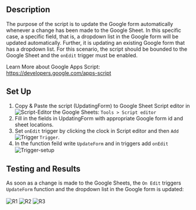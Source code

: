 ## Description

The purpose of the script is to update the Google form automatically whenever a change has been made to the Google Sheet. In this specific case, a specific field, that is, a dropdown list in the Google form will be updated automatically. Further, it is updating an existing Google form that has a dropdown list. For this scenario, the script should be bounded to the Google Sheet and the `onEdit` trigger must be enabled.

Learn More about Google Apps Script: https://developers.google.com/apps-script

## Set Up 

1. Copy & Paste the script (UpdatingForm) to Google Sheet Script editor in the Google Sheets: `Tools > Script editor` <img align="left" alt="Script-Editor" src="https://user-images.githubusercontent.com/55056316/103392928-17637d00-4aee-11eb-8efd-63b3f5de1f3d.png"/>
2. Fill in the fields in UpdatingForm with appropriate Google form id and sheet locations.
3. Set `onEdit` trigger by clicking the clock in Script editor and then `Add Trigger`. <img align="left" alt="Trigger" src="https://user-images.githubusercontent.com/55056316/103393425-948ff180-4af0-11eb-9435-8cfd8c50a13b.png"/> 
4. In the function feild write `UpdateForm` and in triggers add `onEdit`<img align="center" alt="Trigger-setup" src="https://user-images.githubusercontent.com/55056316/103393558-30b9f880-4af1-11eb-87eb-656ff7c6e757.png"/> 


## Testing and Results 
As soon as a change is made to the Google Sheets, the `On Edit` triggers `UpdateForm` function and the dropdown list in the Google form is updated: 

<img align="center" alt="R1" src="https://user-images.githubusercontent.com/55056316/104116534-688e2080-52e7-11eb-962b-5465b1cfef25.png"/> 

<img align="center" alt="R2" src="https://user-images.githubusercontent.com/55056316/104116543-78a60000-52e7-11eb-9945-9fb1943abc70.png"/> 

<img align="center" alt="R3" src="https://user-images.githubusercontent.com/55056316/104116548-83f92b80-52e7-11eb-8bc9-64b848845839.png"/> 
